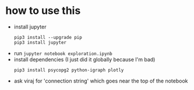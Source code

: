 # how to use this

- install jupyter
    ```
    pip3 install --upgrade pip
    pip3 install jupyter
    ```
- run `jupyter notebook exploration.ipynb`
- install dependencies (I just did it globally because I'm bad)
    ```
    pip3 install psycopg2 python-igraph plotly
    ```
- ask viraj for 'connection string' which goes near the top of the notebook
